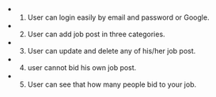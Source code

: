 * 1. User can login easily by email and password or Google.
* 2. User can add job post in three categories.
* 3. User can update and delete any of his/her job post.
* 4. user cannot bid his own job post.
* 5. User can see that how many people bid to your job.
